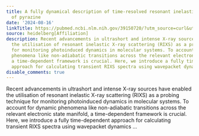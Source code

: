 ```yaml
---
title: A fully dynamical description of time-resolved resonant inelastic X-ray scattering
  of pyrazine
date: '2024-08-16'
linkTitle: https://pubmed.ncbi.nlm.nih.gov/39150720/?utm_source=curl&utm_medium=rss&utm_campaign=pubmed-2&utm_content=1FakS-2QOkCT8HsMOQP1bCRQ4YzyumYOmxmF0moLsQ3dFB1E9V&fc=20220326224207&ff=20240817183523&v=2.18.0.post9+e462414
source: heidelberg[Affiliation]
description: Recent advancements in ultrashort and intense X-ray sources have enabled
  the utilisation of resonant inelastic X-ray scattering (RIXS) as a probing technique
  for monitoring photoinduced dynamics in molecular systems. To account for dynamic
  phenomena like non-adiabatic transitions across the relevant electronic state manifold,
  a time-dependent framework is crucial. Here, we introduce a fully time-dependent
  approach for calculating transient RIXS spectra using wavepacket dynamics ...
disable_comments: true
---
```

Recent advancements in ultrashort and intense X-ray sources have enabled the utilisation of resonant inelastic X-ray scattering (RIXS) as a probing technique for monitoring photoinduced dynamics in molecular systems. To account for dynamic phenomena like non-adiabatic transitions across the relevant electronic state manifold, a time-dependent framework is crucial. Here, we introduce a fully time-dependent approach for calculating transient RIXS spectra using wavepacket dynamics ...